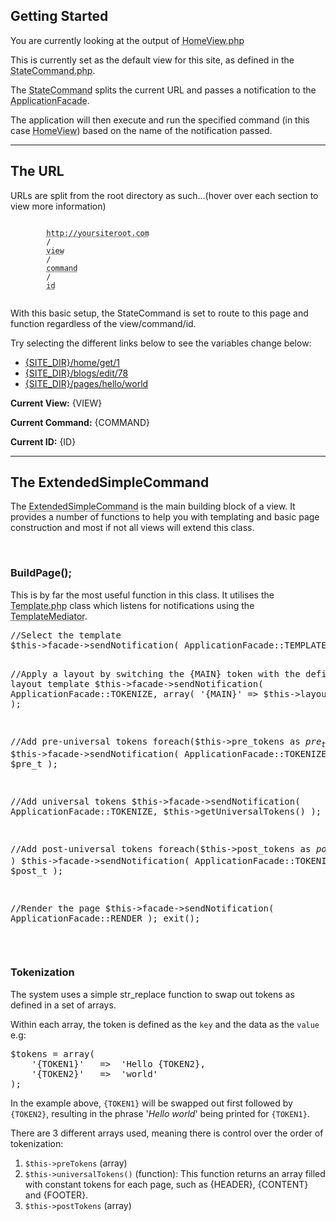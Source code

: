 <h2>Getting Started</h2>
<p>You are currently looking at the output of <abbr title="application\index\controller\commands\view\HomeView.php">HomeView.php</abbr></p>
<p>This is currently set as the default view for this site, as defined in the <abbr title="application\index\controller\commands\application\StateCommand.php">StateCommand.php</abbr>.</p>
<p>The <abbr title="application\index\controller\commands\application\StateCommand.php">StateCommand</abbr> splits the current URL and passes a notification to the <abbr title="application\index\AppliactionFacade.php">ApplicationFacade</abbr>.</p>
<p>The application will then execute and run the specified command (in this case <abbr title="application\index\controller\commands\view\HomeView.php">HomeView</abbr>) based on the name of the notification passed.</p>

<hr>

<h2>The URL</h2>
<p>URLs are split from the root directory as such...(hover over each section to view more information)</p>
<p>
    <code>
        <abbr title='The root of your site. If you are not running of the root of your site (a subfolder) then you may need to define this manually in the MySQL.php file.'>http://yoursiteroot.com</abbr>
        /
        <abbr title='This is main switch for views as defined in the StateCommand. This is accesible via the $this->view variable.'>view</abbr>
        /
        <abbr title='The $this->command variable can be used within a view to switch to different commans (e.g. get/edit/delete)'>command</abbr>
        /
        <abbr title='The ID is usually used to switch between different views/edits. Accessed using $this->id'>id</abbr>
    </code>
</p>
<p>With this basic setup, the StateCommand is set to route to this page and function regardless of the view/command/id.</p>
<p>Try selecting the different links below to see the variables change below:</p>
<ul>
    <li><a href='{SITE_DIR}/home/get/1'>{SITE_DIR}/home/get/1</a>
    <li><a href='{SITE_DIR}/blogs/edit/78'>{SITE_DIR}/blogs/edit/78</a>
    <li><a href='{SITE_DIR}/pages/hello/world'>{SITE_DIR}/pages/hello/world</a>
</ul>
<p><strong>Current View:</strong> {VIEW}</p>
<p><strong>Current Command:</strong> {COMMAND}</p>
<p><strong>Current ID:</strong> {ID}</p>
<hr>
<h2>The ExtendedSimpleCommand</h2>
<p>The <abbr title="application/common/controller/command/ExtendedSimpleCommand.php">ExtendedSimpleCommand</abbr> is the main building block of a view. It provides a number of functions to help you with templating and basic page construction and most if not all views will extend this class.</p>
<br>
<h3>BuildPage();</h3>
<p>This is by far the most useful function in this class. It utilises the <abbr title="application/common/view/Template.php">Template.php</abbr> class which listens for notifications using the <abbr title="application/common/view/TemplateMediator.php">TemplateMediator</abbr>.</p>
<pre>
//Select the template        
$this->facade->sendNotification( ApplicationFacade::TEMPLATE, $this->container );

//Apply a layout by switching the &#123;MAIN&#125; token with the defined layout template
$this->facade->sendNotification( ApplicationFacade::TOKENIZE, array( '&#123;MAIN&#125;' => $this->layout ) );

//Add pre-universal tokens
foreach($this->pre_tokens as $pre_t)
    if(is_array($pre_t)) 
        $this->facade->sendNotification( ApplicationFacade::TOKENIZE, $pre_t );

//Add universal tokens
$this->facade->sendNotification( ApplicationFacade::TOKENIZE, $this->getUniversalTokens() );

//Add post-universal tokens
foreach($this->post_tokens as $post_t)
    if( is_array($post_t) ) 
        $this->facade->sendNotification( ApplicationFacade::TOKENIZE, $post_t );

//Render the page
$this->facade->sendNotification( ApplicationFacade::RENDER );
exit();
</pre>
<br>
<h3>Tokenization</h3>
<p>The system uses a simple str_replace function to swap out tokens as defined in a set of arrays.</p>
<p>Within each array, the token is defined as the <code>key</code> and the data as the <code>value</code> e.g:</p>
<pre>
$tokens = array(
    '&#123;TOKEN1&#125;'   =>  'Hello &#123;TOKEN2&#125;,
    '&#123;TOKEN2&#125;'   =>  'world'
);
</pre>
<p>In the example above, <code>&#123;TOKEN1&#125;</code> will be swapped out first followed by <code>&#123;TOKEN2&#125;</code>, resulting in the phrase '<em>Hello world</em>' being printed for <code>&#123;TOKEN1&#125;</code>.</p>

<p>There are 3 different arrays used, meaning there is control over the order of tokenization:</p>
<ol>
    <li><code>$this->preTokens</code> (array)</li>
    <li><code>$this->universalTokens()</code> (function): This function returns an array filled with constant tokens for each page, such as &#123;HEADER&#125;, &#123;CONTENT&#125; and &#123;FOOTER&#125;.</li>
    <li><code>$this->postTokens</code> (array)</li>
</ol>
<br>
